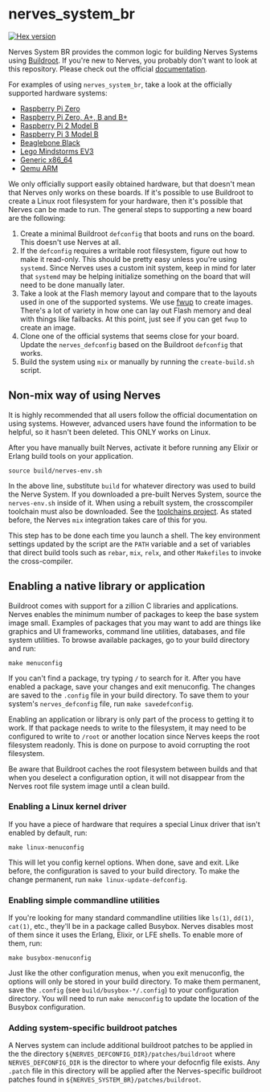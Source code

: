 # nerves_system_br

[![Hex version](https://img.shields.io/hexpm/v/nerves_system_br.svg "Hex version")](https://hex.pm/packages/nerves_system_br)

Nerves System BR provides the common logic for building Nerves Systems using
[Buildroot](https://buildroot.org/). If you're new to Nerves, you probably don't
want to look at this repository. Please check out the official
[documentation](https://hexdocs.pm/nerves/getting-started.html).

For examples of using `nerves_system_br`, take a look at the officially
supported hardware systems:

* [Raspberry Pi Zero](https://github.com/nerves-project/nerves_system_rpi0)
* [Raspberry Pi Zero, A+, B and B+](https://github.com/nerves-project/nerves_system_rpi)
* [Raspberry Pi 2 Model B](https://github.com/nerves-project/nerves_system_rpi2)
* [Raspberry Pi 3 Model B](https://github.com/nerves-project/nerves_system_rpi3)
* [Beaglebone Black](https://github.com/nerves-project/nerves_system_bbb)
* [Lego Mindstorms EV3](https://github.com/nerves-project/nerves_system_ev3)
* [Generic x86_64](https://github.com/nerves-project/nerves_system_x86_64)
* [Qemu ARM](https://github.com/nerves-project/nerves_system_qemu_arm)

We only officially support easily obtained hardware, but that doesn't mean that
Nerves only works on these boards. If it's possible to use Buildroot to create a
Linux root filesystem for your hardware, then it's possible that Nerves can be
made to run. The general steps to supporting a new board are the following:

1. Create a minimal Buildroot `defconfig` that boots and runs on the board. This
   doesn't use Nerves at all.
2. If the `defconfig` requires a writable root filesystem, figure out how to
   make it read-only. This should be pretty easy unless you're using `systemd`.
   Since Nerves uses a custom init system, keep in mind for later that `systemd`
   may be helping initialize something on the board that will need to be done
   manually later.
3. Take a look at the Flash memory layout and compare that to the layouts used
   in one of the supported systems. We use
   [fwup](https://github.com/fhunleth/fwup) to create images. There's a lot of
   variety in how one can lay out Flash memory and deal with things like
   failbacks.  At this point, just see if you can get `fwup` to create an image.
4. Clone one of the official systems that seems close for your board. Update
   the `nerves_defconfig` based on the Buildroot `defconfig` that works.
5. Build the system using `mix` or manually by running the `create-build.sh`
   script.

## Non-mix way of using Nerves

It is highly recommended that all users follow the official documentation on
using systems. However, advanced users have found the information to be helpful,
so it hasn't been deleted. This ONLY works on Linux.

After you have manually built Nerves, activate it before running any Elixir or
Erlang build tools on your application.

    source build/nerves-env.sh

In the above line, substitute `build` for whatever directory was used to build
the Nerve System. If you downloaded a pre-built Nerves System, source the
`nerves-env.sh` inside of it. When using a rebuilt system, the crosscompiler
toolchain must also be downloaded. See the
[toolchains project](https://github.com/nerves-project/toolchains).  As stated
before, the Nerves `mix` integration takes care of this for you.

This step has to be done each time you launch a shell. The key environment
settings updated by the script are the `PATH` variable and a set of variables
that direct build tools such as `rebar`, `mix`, `relx`, and other `Makefiles` to
invoke the cross-compiler.

## Enabling a native library or application

Buildroot comes with support for a zillion C libraries and applications. Nerves
enables the minimum number of packages to keep the base system image small.
Examples of packages that you may want to add are things like graphics and UI
frameworks, command line utilities, databases, and file system utilities. To
browse available packages, go to your build directory and run:

    make menuconfig

If you can't find a package, try typing `/` to search for it. After you have
enabled a package, save your changes and exit menuconfig. The changes are saved
to the `.config` file in your build directory. To save them to your system's
`nerves_defconfig` file, run `make savedefconfig`.

Enabling an application or library is only part of the process to getting it to
work. If that package needs to write to the filesystem, it may need to be
configured to write to `/root` or another location since Nerves keeps the root
filesystem readonly.  This is done on purpose to avoid corrupting the root
filesystem.

Be aware that Buildroot caches the root filesystem between builds and that when
you deselect a configuration option, it will not disappear from the Nerves root
file system image until a clean build.

### Enabling a Linux kernel driver

If you have a piece of hardware that requires a special Linux driver that isn't
enabled by default, run:

    make linux-menuconfig

This will let you config kernel options. When done, save and exit. Like before,
the configuration is saved to your build directory. To make the change
permanent, run `make linux-update-defconfig`.

### Enabling simple commandline utilities

If you're looking for many standard commandline utilities like `ls(1)`, `dd(1)`,
`cat(1)`, etc., they'll be in a package called Busybox. Nerves disables most of
them since it uses the Erlang, Elixir, or LFE shells. To enable more of them,
run:

    make busybox-menuconfig

Just like the other configuration menus, when you exit menuconfig, the options
will only be stored in your build directory. To make them permanent, save the
`.config` (see `build/busybox-*/.config`) to your configuration directory. You
will need to run `make menuconfig` to update the location of the Busybox
configuration.

### Adding system-specific buildroot patches

A Nerves system can include additional buildroot patches to be applied in the
the directory `${NERVES_DEFCONFIG_DIR}/patches/buildroot` where
`NERVES_DEFCONFIG_DIR` is the director to where your defocnfig file exists.
Any `.patch` file in this directory will be applied after the Nerves-specific
buildroot patches found in `${NERVES_SYSTEM_BR}/patches/buildroot`.
